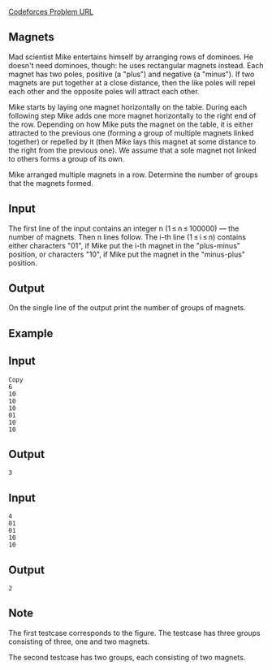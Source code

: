 [Codeforces Problem URL](https://codeforces.com/problemset/problem/344/A)

## Magnets

Mad scientist Mike entertains himself by arranging rows of dominoes. He doesn't need dominoes, though: he uses rectangular magnets instead. Each magnet has two poles, positive (a "plus") and negative (a "minus"). If two magnets are put together at a close distance, then the like poles will repel each other and the opposite poles will attract each other.

Mike starts by laying one magnet horizontally on the table. During each following step Mike adds one more magnet horizontally to the right end of the row. Depending on how Mike puts the magnet on the table, it is either attracted to the previous one (forming a group of multiple magnets linked together) or repelled by it (then Mike lays this magnet at some distance to the right from the previous one). We assume that a sole magnet not linked to others forms a group of its own.

Mike arranged multiple magnets in a row. Determine the number of groups that the magnets formed.

## Input

The first line of the input contains an integer n (1 ≤ n ≤ 100000) — the number of magnets. Then n lines follow. The i-th line (1 ≤ i ≤ n) contains either characters "01", if Mike put the i-th magnet in the "plus-minus" position, or characters "10", if Mike put the magnet in the "minus-plus" position.

## Output

On the single line of the output print the number of groups of magnets.

## Example

## Input

```shell
Copy
6
10
10
10
01
10
10
```

## Output

```shell
3
```

## Input

```shell
4
01
01
10
10
```

## Output

```shell
2
```

## Note

The first testcase corresponds to the figure. The testcase has three groups consisting of three, one and two magnets.

The second testcase has two groups, each consisting of two magnets.
